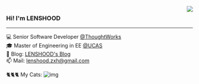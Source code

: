 <!--
**LENSHOOD/LENSHOOD** is a ✨ _special_ ✨ repository because its `README.md` (this file) appears on your GitHub profile.

Here are some ideas to get you started:

- 🔭 I’m currently working on ...
- 🌱 I’m currently learning ...
- 👯 I’m looking to collaborate on ...
- 🤔 I’m looking for help with ...
- 💬 Ask me about ...
- 📫 How to reach me: ...
- 😄 Pronouns: ...
- ⚡ Fun fact: ...
-->

<img align='right' src="https://github-readme-stats.vercel.app/api?username=LENSHOOD&count_private=true&show_icons=true">

### Hi! I'm LENSHOOD
---
💻 Senior Software Developer [@ThoughtWorks](https://www.thoughtworks.com/)<br>
🎓 Master of Engineering in EE [@UCAS](https://www.ucas.edu.cn/)<br>
📝 Blog: [LENSHOOD's Blog](https://lenshood.github.io/)<br>
📫 Mail: lenshood.zxh@gmail.com<br>

🐈🐈🐈 My Cats:
![img](https://lenshood.github.io/about/three-cats.jpeg)

